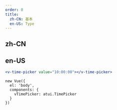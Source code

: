 ```yaml
---
order: 0
title:
  zh-CN: 基本
  en-US: Type
---
```


## zh-CN



## en-US


````jsx
<v-time-picker value="10:00:00"></v-time-picker>
````

````vue-script
new Vue({
  el: 'body',
  components: {
    vTimePicker: atui.TimePicker
  }
})
````
